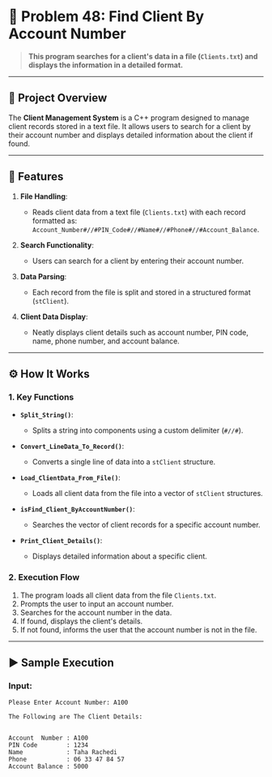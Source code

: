 # 🏦 Problem 48: Find Client By Account Number

> **This program searches for a client's data in a file (`Clients.txt`) and displays the information in a detailed format.**

---

## 📘 Project Overview

The **Client Management System** is a C++ program designed to manage client records stored in a text file. It allows users to search for a client by their account number and displays detailed information about the client if found.

---

## 🌟 Features

1. **File Handling**:
   - Reads client data from a text file (`Clients.txt`) with each record formatted as:  
     `Account_Number#//#PIN_Code#//#Name#//#Phone#//#Account_Balance`.

2. **Search Functionality**:
   - Users can search for a client by entering their account number.

3. **Data Parsing**:
   - Each record from the file is split and stored in a structured format (`stClient`).

4. **Client Data Display**:
   - Neatly displays client details such as account number, PIN code, name, phone number, and account balance.

---

## ⚙️ How It Works

### 1. Key Functions
- **`Split_String()`**:
  - Splits a string into components using a custom delimiter (`#//#`).

- **`Convert_LineData_To_Record()`**:
  - Converts a single line of data into a `stClient` structure.

- **`Load_ClientData_From_File()`**:
  - Loads all client data from the file into a vector of `stClient` structures.

- **`isFind_Client_ByAccountNumber()`**:
  - Searches the vector of client records for a specific account number.

- **`Print_Client_Details()`**:
  - Displays detailed information about a specific client.

### 2. Execution Flow
1. The program loads all client data from the file `Clients.txt`.
2. Prompts the user to input an account number.
3. Searches for the account number in the data.
4. If found, displays the client's details.
5. If not found, informs the user that the account number is not in the file.

---

## ▶️ Sample Execution

### Input:
```plaintext
Please Enter Account Number: A100

The Following are The Client Details:


Account  Number : A100
PIN Code        : 1234
Name            : Taha Rachedi
Phone           : 06 33 47 84 57
Account Balance : 5000


